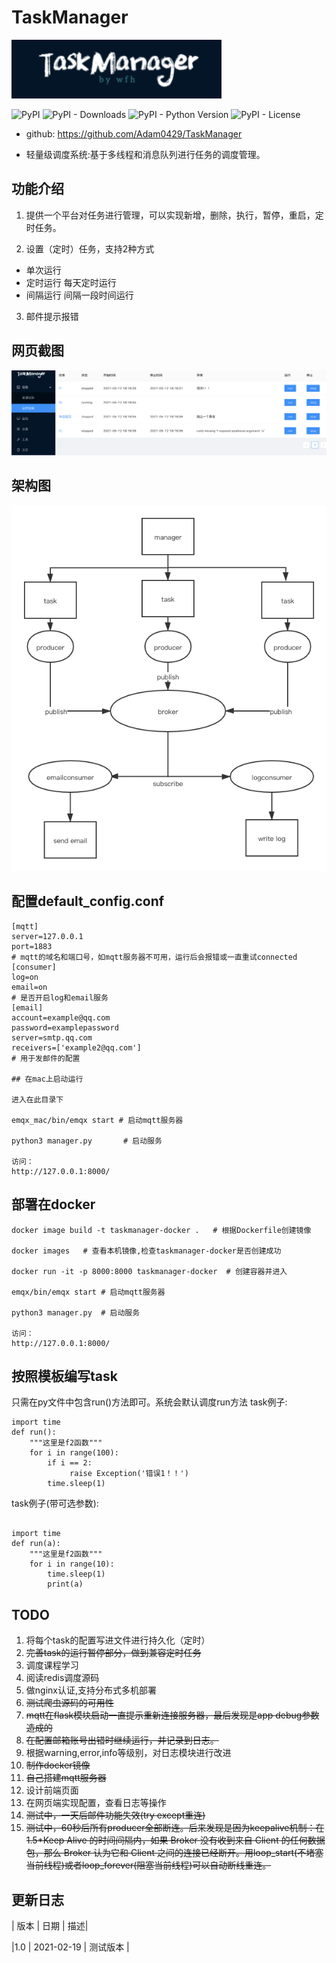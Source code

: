 # TaskManager

![](images/logo.png)

![PyPI](https://img.shields.io/pypi/v/spideradmin.svg)
![PyPI - Downloads](https://img.shields.io/pypi/dm/SpiderAdmin)
![PyPI - Python Version](https://img.shields.io/pypi/pyversions/SpiderAdmin)
![PyPI - License](https://img.shields.io/pypi/l/SpiderAdmin)

- github: https://github.com/Adam0429/TaskManager

- 轻量级调度系统:基于多线程和消息队列进行任务的调度管理。

## 功能介绍
1. 提供一个平台对任务进行管理，可以实现新增，删除，执行，暂停，重启，定时任务。

2. 设置（定时）任务，支持2种方式
- 单次运行 
- 定时运行 每天定时运行
- 间隔运行 间隔一段时间运行

3. 邮件提示报错

## 网页截图
![](images/demo.png)

## 架构图
![](images/架构图.png)


## 配置default_config.conf

```
[mqtt]
server=127.0.0.1  
port=1883
# mqtt的域名和端口号，如mqtt服务器不可用，运行后会报错或一直重试connected
[consumer]
log=on
email=on
# 是否开启log和email服务
[email]
account=example@qq.com
password=examplepassword
server=smtp.qq.com
receivers=['example2@qq.com']
# 用于发邮件的配置

## 在mac上启动运行

进入在此目录下

emqx_mac/bin/emqx start # 启动mqtt服务器

python3 manager.py       # 启动服务

访问：
http://127.0.0.1:8000/
```

## 部署在docker

```
docker image build -t taskmanager-docker .   # 根据Dockerfile创建镜像

docker images   # 查看本机镜像,检查taskmanager-docker是否创建成功

docker run -it -p 8000:8000 taskmanager-docker  # 创建容器并进入

emqx/bin/emqx start # 启动mqtt服务器

python3 manager.py  # 启动服务

访问：
http://127.0.0.1:8000/

```

## 按照模板编写task

只需在py文件中包含run()方法即可。系统会默认调度run方法
task例子:
```
import time
def run():
    """这里是f2函数"""
    for i in range(100):
        if i == 2:
             raise Exception('错误1！！')
        time.sleep(1)
```
task例子(带可选参数):
```

import time
def run(a):
    """这里是f2函数"""
    for i in range(10):
        time.sleep(1)
        print(a)
```

## TODO
1. 将每个task的配置写进文件进行持久化（定时）
2. ~~完善task的运行暂停部分，做到兼容定时任务~~
3. 调度课程学习
4. 阅读redis调度源码
5. 做nginx认证,支持分布式多机部署
6. ~~测试爬虫源码的可用性~~
7. ~~mqtt在flask模块启动一直提示重新连接服务器，最后发现是app debug参数造成的~~
8. ~~在配置邮箱账号出错时继续运行，并记录到日志。~~
9. 根据warning,error,info等级别，对日志模块进行改进
10. ~~制作docker镜像~~
11. ~~自己搭建mqtt服务器~~
12. 设计前端页面
13. 在网页端实现配置，查看日志等操作
14. ~~测试中，一天后邮件功能失效(try except重连)~~
15. ~~测试中，60秒后所有producer全部断连。后来发现是因为keepalive机制：在 1.5*Keep Alive 的时间间隔内，如果 Broker 没有收到来自 Client 的任何数据包，那么 Broker 认为它和 Client 之间的连接已经断开。用loop_start(不堵塞当前线程)或者loop_forever(阻塞当前线程)可以自动断线重连。~~
## 更新日志

| 版本 | 日期 | 描述|

|1.0 | 2021-02-19 | 测试版本 |
    





